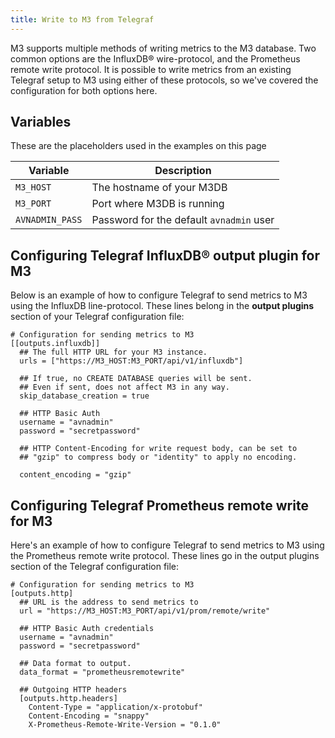 ```yaml
---
title: Write to M3 from Telegraf
---
```


M3 supports multiple methods of writing metrics to the M3 database. Two
common options are the InfluxDB® wire-protocol, and the Prometheus
remote write protocol. It is possible to write metrics from an existing
Telegraf setup to M3 using either of these protocols, so we\'ve covered
the configuration for both options here.

## Variables

These are the placeholders used in the examples on this page

| Variable        | Description                              |
| --------------- | ---------------------------------------- |
| `M3_HOST`       | The hostname of your M3DB                |
| `M3_PORT`       | Port where M3DB is running               |
| `AVNADMIN_PASS` | Password for the default `avnadmin` user |

## Configuring Telegraf InfluxDB® output plugin for M3

Below is an example of how to configure Telegraf to send metrics to M3
using the InfluxDB line-protocol. These lines belong in the **output
plugins** section of your Telegraf configuration file:

```
# Configuration for sending metrics to M3
[[outputs.influxdb]]
  ## The full HTTP URL for your M3 instance.
  urls = ["https://M3_HOST:M3_PORT/api/v1/influxdb"]

  ## If true, no CREATE DATABASE queries will be sent.
  ## Even if sent, does not affect M3 in any way.
  skip_database_creation = true

  ## HTTP Basic Auth
  username = "avnadmin"
  password = "secretpassword"

  ## HTTP Content-Encoding for write request body, can be set to
  ## "gzip" to compress body or "identity" to apply no encoding.

  content_encoding = "gzip"
```

## Configuring Telegraf Prometheus remote write for M3

Here's an example of how to configure Telegraf to send metrics to M3
using the Prometheus remote write protocol. These lines go in the output
plugins section of the Telegraf configuration file:

```
# Configuration for sending metrics to M3
[outputs.http]
  ## URL is the address to send metrics to
  url = "https://M3_HOST:M3_PORT/api/v1/prom/remote/write"

  ## HTTP Basic Auth credentials
  username = "avnadmin"
  password = "secretpassword"

  ## Data format to output.
  data_format = "prometheusremotewrite"

  ## Outgoing HTTP headers
  [outputs.http.headers]
    Content-Type = "application/x-protobuf"
    Content-Encoding = "snappy"
    X-Prometheus-Remote-Write-Version = "0.1.0"
```
